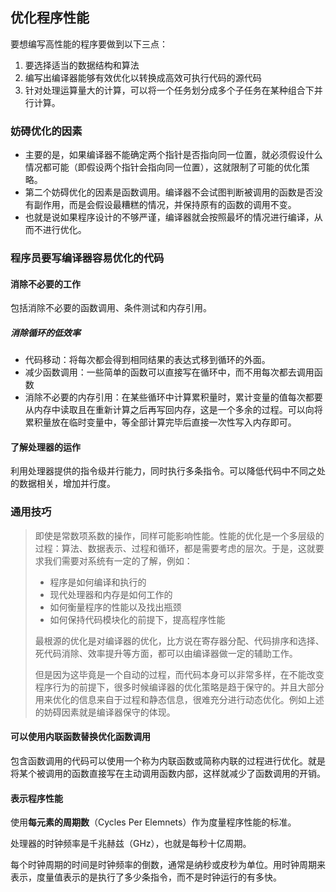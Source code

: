 ## 优化程序性能

要想编写高性能的程序要做到以下三点：

1. 要选择适当的数据结构和算法
2. 编写出编译器能够有效优化以转换成高效可执行代码的源代码
3. 针对处理运算量大的计算，可以将一个任务划分成多个子任务在某种组合下并行计算。



### 妨碍优化的因素

- 主要的是，如果编译器不能确定两个指针是否指向同一位置，就必须假设什么情况都可能（即假设两个指针会指向同一位置），这就限制了可能的优化策略。
- 第二个妨碍优化的因素是函数调用。编译器不会试图判断被调用的函数是否没有副作用，而是会假设最糟糕的情况，并保持原有的函数的调用不变。
- 也就是说如果程序设计的不够严谨，编译器就会按照最坏的情况进行编译，从而不进行优化。

### 程序员要写编译器容易优化的代码

#### 消除不必要的工作

包括消除不必要的函数调用、条件测试和内存引用。

##### 消除循环的低效率

- 代码移动：将每次都会得到相同结果的表达式移到循环的外面。
- 减少函数调用：一些简单的函数可以直接写在循环中，而不用每次都去调用函数
- 消除不必要的内存引用：在某些循环中计算累积量时，累计变量的值每次都要从内存中读取且在重新计算之后再写回内存，这是一个多余的过程。可以向将累积量放在临时变量中，等全部计算完毕后直接一次性写入内存即可。

#### 了解处理器的运作

利用处理器提供的指令级并行能力，同时执行多条指令。可以降低代码中不同之处的数据相关，增加并行度。

### 通用技巧

> 即使是常数项系数的操作，同样可能影响性能。性能的优化是一个多层级的过程：算法、数据表示、过程和循环，都是需要考虑的层次。于是，这就要求我们需要对系统有一定的了解，例如：
>
> - 程序是如何编译和执行的
> - 现代处理器和内存是如何工作的
> - 如何衡量程序的性能以及找出瓶颈
> - 如何保持代码模块化的前提下，提高程序性能
>
> 最根源的优化是对编译器的优化，比方说在寄存器分配、代码排序和选择、死代码消除、效率提升等方面，都可以由编译器做一定的辅助工作。
>
> 但是因为这毕竟是一个自动的过程，而代码本身可以非常多样，在不能改变程序行为的前提下，很多时候编译器的优化策略是趋于保守的。并且大部分用来优化的信息来自于过程和静态信息，很难充分进行动态优化。例如上述的妨碍因素就是编译器保守的体现。

#### 可以使用内联函数替换优化函数调用

包含函数调用的代码可以使用一个称为内联函数或简称内联的过程进行优化。就是将某个被调用的函数直接写在主动调用函数内部，这样就减少了函数调用的开销。

#### 表示程序性能

使用**每元素的周期数**（Cycles Per Elemnets）作为度量程序性能的标准。

处理器的时钟频率是千兆赫兹（GHz），也就是每秒十亿周期。

每个时钟周期的时间是时钟频率的倒数，通常是纳秒或皮秒为单位。用时钟周期来表示，度量值表示的是执行了多少条指令，而不是时钟运行的有多快。

